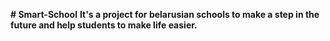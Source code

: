 **# Smart-School**
**It's a project for belarusian schools to make a step in the future and help students to make life easier.**
